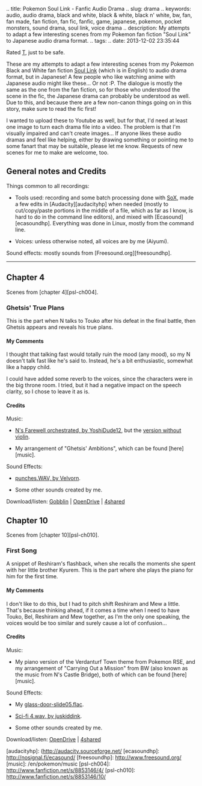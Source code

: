 .. title: Pokemon Soul Link - Fanfic Audio Drama
.. slug: drama
.. keywords: audio, audio drama, black and white, black &amp; white, black n' white, bw, fan, fan made, fan fiction, fan fic, fanfic, game, japanese, pokemon, pocket monsters, sound drama, soul link, voice drama
.. description: My attempts to adapt a few interesting scenes from my Pokemon fan fiction "Soul Link" to Japanese audio drama format.
.. tags: 
.. date: 2013-12-02 23:35:44

Rated [T](http://www.fictionratings.com/), just to be safe.

These are my attempts to adapt a few interesting scenes from my Pokemon Black and White fan fiction [Soul Link][ffpsl] (which is in English) to audio drama format, but in Japanese! A few people who like watching anime with Japanese audio might like these... Or not :P. The dialogue is mostly the same as the one from the fan fiction, so for those who understood the scene in the fic, the Japanese drama can probably be understood as well. Due to this, and because there are a few non-canon things going on in this story, make sure to read the fic first!

I wanted to upload these to Youtube as well, but for that, I'd need at least one image to turn each drama file into a video. The problem is that I'm visually impaired and can't create images... If anyone likes these audio dramas and feel like helping, either by drawing something or pointing me to some fanart that may be suitable, please let me know. Requests of new scenes for me to make are welcome, too.

## General notes and Credits ##

Things common to all recordings:

* Tools used: recording and some batch processing done with [SoX][soxhp], made a few edits in [Audacity][audacityhp] when needed (mostly to cut/copy/paste portions in the middle of a file, which as far as I know, is hard to do in the command line editors), and mixed with [Ecasound][ecasoundhp]. Everything was done in Linux, mostly from the command line.

* Voices: unless otherwise noted, all voices are by me (Aiyumi).

Sound effects: mostly sounds from [Freesound.org][freesoundhp].

----------

## Chapter 4 ##

Scenes from [chapter 4][psl-ch004].

### Ghetsis' True Plans ###

This is the part when N talks to Touko after his defeat in the final battle, then Ghetsis appears and reveals his true plans.

#### My Comments ####

I thought that talking fast would totally ruin the mood (any mood), so my N doesn't talk fast like he's said to. Instead, he's a bit enthusiastic, somewhat like a happy child.

I could have added some reverb to the voices, since the characters were in the big throne room. I tried, but it had a negative impact on the speech clarity, so I chose to leave it as is.

#### Credits ####

Music:

* [N's Farewell orchestrated, by YoshiDude12](http://www.youtube.com/watch?v=wu0nDRZaUe0), but the [version without violin](http://www.mediafire.com/download.php?al3fko1j7dhk71p).

* My arrangement of "Ghetsis' Ambitions", which can be found [here][music].

Sound Effects:

* [punches.WAV, by Velvorn](http://www.freesound.org/people/Velvorn/sounds/96486/).

* Some other sounds created by me.

Download/listen: [Gobblin](https://gobblin.se/u/aiyumi/m/psl-ch004-true-plans/) | [OpenDrive](http://aiyumi.opendrive.com/files/81124244_MMT5n/psl_ch004_true-plans.ogg) | [4shared](http://www.4shared.com/music/oTVwyWgi/psl_ch004_true-plans.html)


## Chapter 10 ##

Scenes from [chapter 10][psl-ch010].

### First Song ###

A snippet of Reshiram's flashback, when she recalls the moments she spent with her little brother Kyurem. This is the part where she plays the piano for him for the first time.

#### My Comments ####

I don't like to do this, but I had to pitch shift Reshiram and Mew a little. That's because thinking ahead, if it comes a time when I need to have Touko, Bel, Reshiram and Mew together, as I'm the only one speaking, the voices would be too similar and surely cause a lot of confusion...

#### Credits ####

Music:

* My piano version of the Verdanturf Town theme from Pokemon RSE, and my arrangement of "Carrying Out a Mission" from BW (also known as the music from N's Castle Bridge), both of which can be found [here][music].

Sound Effects:

* My [glass-door-slide05.flac](http://www.freesound.org/people/Aiyumi/sounds/191949/).

* [Sci-fi 4.wav, by juskiddink](http://www.freesound.org/people/juskiddink/sounds/70045/).

* Some other sounds created by me.

Download/listen: [OpenDrive](http://aiyumi.opendrive.com/files/81124683_8Injq/psl_ch010_first-song.ogg) | [4shared](http://www.4shared.com/music/AsEy7p3a/psl_ch010_first-song.html)

[ffpsl]: http://www.fanfiction.net/s/8853146/1/
[soxhp]: http://sox.sourceforge.net/
[audacityhp]:  (http://audacity.sourceforge.net/
[ecasoundhp]: http://nosignal.fi/ecasound/
[freesoundhp]: http://www.freesound.org/
[music]: /en/pokemon/music
[psl-ch004]: http://www.fanfiction.net/s/8853146/4/
[psl-ch010]: http://www.fanfiction.net/s/8853146/10/